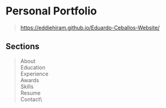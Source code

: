 # Personal Portfolio
> https://eddiehiram.github.io/Eduardo-Ceballos-Website/
  
## Sections 
> About\
> Education\
> Experience\
> Awards\
> Skills\
> Resume\
> Contact\
